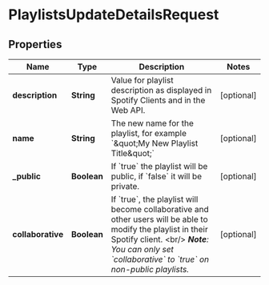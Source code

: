 

# PlaylistsUpdateDetailsRequest


## Properties

| Name | Type | Description | Notes |
|------------ | ------------- | ------------- | -------------|
|**description** | **String** | Value for playlist description as displayed in Spotify Clients and in the Web API.  |  [optional] |
|**name** | **String** | The new name for the playlist, for example &#x60;\&quot;My New Playlist Title\&quot;&#x60;  |  [optional] |
|**_public** | **Boolean** | If &#x60;true&#x60; the playlist will be public, if &#x60;false&#x60; it will be private.  |  [optional] |
|**collaborative** | **Boolean** | If &#x60;true&#x60;, the playlist will become collaborative and other users will be able to modify the playlist in their Spotify client. &lt;br/&gt; _**Note**: You can only set &#x60;collaborative&#x60; to &#x60;true&#x60; on non-public playlists._  |  [optional] |



